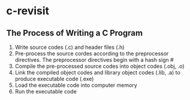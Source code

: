 # c-revisit

## The Process of Writing a C Program

1. Write source codes (.c) and header files (.h)
2. Pre-process the source cordes according to the preprocessor directives. The preprocessor directives begin with a hash sign #
3. Compile the pre-processed source codes into object codes (.obj, .o)
4. Link the compiled object codes and library object codes (.lib, .a) to produce executable code (.exe)
5. Load the executable code into computer memory
6. Run the executable code
